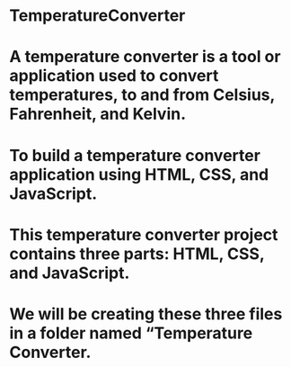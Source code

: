 # TemperatureConverter
# A temperature converter is a tool or application used to convert temperatures, to and from Celsius, Fahrenheit, and Kelvin.
# To build a temperature converter application using HTML, CSS, and JavaScript. 
# This temperature converter project contains three parts: HTML, CSS, and JavaScript. 
# We will be creating these three files in a folder named “Temperature Converter.
